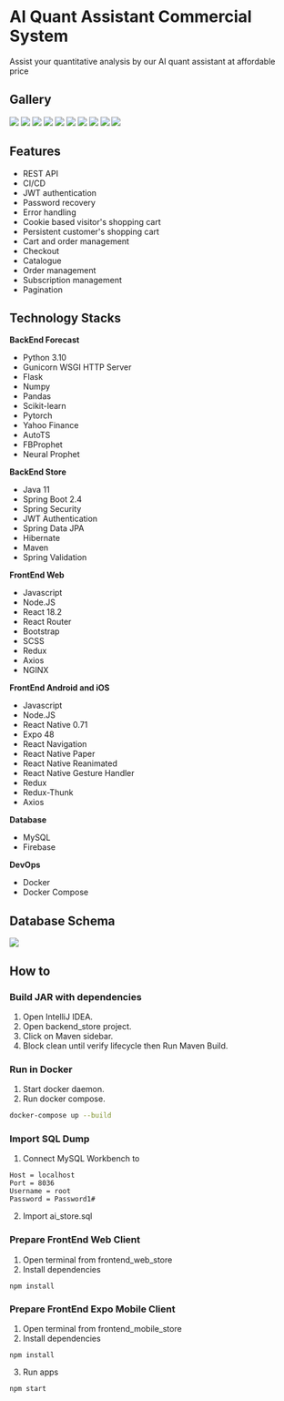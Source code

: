 # AI Quant Assistant Commercial System

Assist your quantitative analysis by our AI quant assistant at affordable price

## Gallery

![](https://github.com/ghiffaryr/AIQuantAssistant/raw/main/docs/Gallery/frontend_web_home_page.png)
![](https://github.com/ghiffaryr/AIQuantAssistant/raw/main/docs/Gallery/frontend_web_category_page.png)
![](https://github.com/ghiffaryr/AIQuantAssistant/raw/main/docs/Gallery/frontend_web_category_page_management.png)
![](https://github.com/ghiffaryr/AIQuantAssistant/raw/main/docs/Gallery/frontend_web_product_page.png)
![](https://github.com/ghiffaryr/AIQuantAssistant/raw/main/docs/Gallery/frontend_web_product_page_management.png)
![](https://github.com/ghiffaryr/AIQuantAssistant/raw/main/docs/Gallery/frontend_web_cart_page.png)
![](https://github.com/ghiffaryr/AIQuantAssistant/raw/main/docs/Gallery/frontend_web_order_page.png)
![](https://github.com/ghiffaryr/AIQuantAssistant/raw/main/docs/Gallery/frontend_web_order_page_management.png)
![](https://github.com/ghiffaryr/AIQuantAssistant/raw/main/docs/Gallery/frontend_web_subscription_prediction.png)
![](https://github.com/ghiffaryr/AIQuantAssistant/raw/main/docs/Gallery/frontend_web_profile_page.png)

## Features

- REST API
- CI/CD
- JWT authentication
- Password recovery
- Error handling
- Cookie based visitor's shopping cart
- Persistent customer's shopping cart
- Cart and order management
- Checkout
- Catalogue
- Order management
- Subscription management
- Pagination

## Technology Stacks

**BackEnd Forecast**

- Python 3.10
- Gunicorn WSGI HTTP Server
- Flask
- Numpy
- Pandas
- Scikit-learn
- Pytorch
- Yahoo Finance
- AutoTS
- FBProphet
- Neural Prophet

**BackEnd Store**

- Java 11
- Spring Boot 2.4
- Spring Security
- JWT Authentication
- Spring Data JPA
- Hibernate
- Maven
- Spring Validation

**FrontEnd Web**

- Javascript
- Node.JS
- React 18.2
- React Router
- Bootstrap
- SCSS
- Redux
- Axios
- NGINX

**FrontEnd Android and iOS**

- Javascript
- Node.JS
- React Native 0.71
- Expo 48
- React Navigation
- React Native Paper
- React Native Reanimated
- React Native Gesture Handler
- Redux
- Redux-Thunk
- Axios

**Database**

- MySQL
- Firebase

**DevOps**

- Docker
- Docker Compose

## Database Schema

![](https://github.com/ghiffaryr/AIQuantAssistant/raw/main/docs/ERD/ERD.bmp)

## How to

### Build JAR with dependencies

1. Open IntelliJ IDEA.
2. Open backend_store project.
3. Click on Maven sidebar.
4. Block clean until verify lifecycle then Run Maven Build.

### Run in Docker

1. Start docker daemon.
2. Run docker compose.

```bash
docker-compose up --build
```

### Import SQL Dump

1. Connect MySQL Workbench to

```
Host = localhost
Port = 8036
Username = root
Password = Password1#
```

2. Import ai_store.sql

### Prepare FrontEnd Web Client

1. Open terminal from frontend_web_store
2. Install dependencies

```
npm install
```

### Prepare FrontEnd Expo Mobile Client

1. Open terminal from frontend_mobile_store
2. Install dependencies

```
npm install
```

3. Run apps

```
npm start
```
